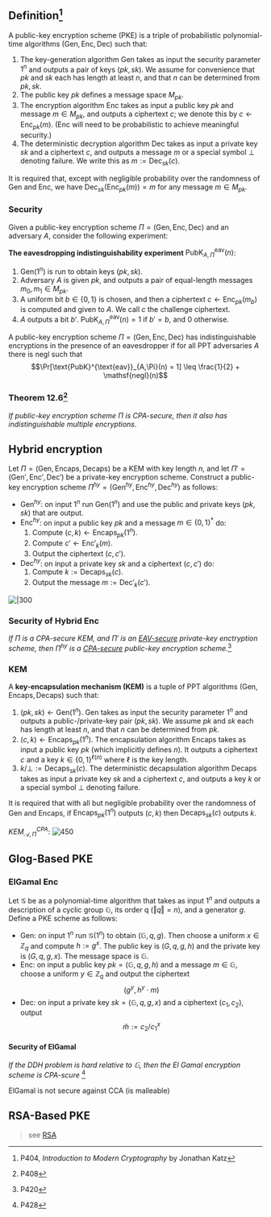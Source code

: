 ## Definition[^definition12.1] 

A public-key encryption scheme (PKE) is a triple of probabilistic polynomial-time algorithms $(\text{Gen}, \text{Enc}, \text{Dec})$ such that:

1. The key-generation algorithm Gen takes as input the security parameter $1^n$ and outputs a pair of keys $(pk, sk)$. We assume for convenience that $pk$ and $sk$ each has length at least $n$, and that $n$ can be determined from $pk, sk$.
2. The public key $pk$ defines a message space $M_{pk}$.
3. The encryption algorithm Enc takes as input a public key $pk$ and message $m \in M_{pk}$, and outputs a ciphertext $c$; we denote this by $c \leftarrow \text{Enc}_{pk}(m)$. (Enc will need to be probabilistic to achieve meaningful security.)
4. The deterministic decryption algorithm Dec takes as input a private key $sk$ and a ciphertext $c$, and outputs a message $m$ or a special symbol $\bot$ denoting failure. We write this as $m := \text{Dec}_{sk}(c)$.

It is required that, except with negligible probability over the randomness of Gen and Enc, we have $\text{Dec}_{sk}(\text{Enc}_{pk}(m)) = m$ for any message $m \in M_{pk}$.

### Security

Given a public-key encryption scheme $\Pi = (\text{Gen}, \text{Enc}, \text{Dec})$ and an adversary $A$, consider the following experiment:

**The eavesdropping indistinguishability experiment** $\text{PubK}^{\text{eav}}_{A,\Pi}(n)$:
1. $\text{Gen}(1^n)$ is run to obtain keys $(pk, sk)$.
2. Adversary $A$ is given $pk$, and outputs a pair of equal-length messages $m_0, m_1 \in M_{pk}$.
3. A uniform bit $b \in \{0,1\}$ is chosen, and then a ciphertext $c \leftarrow \text{Enc}_{pk}(m_b)$ is computed and given to $A$. We call $c$ the challenge ciphertext.
4. $A$ outputs a bit $b'$. $\text{PubK}^{\text{eav}}_{A,\Pi}(n)=1$ if $b' = b$, and $0$ otherwise.

A public-key encryption scheme $\Pi = (\text{Gen}, \text{Enc}, \text{Dec})$ has indistinguishable encryptions in the presence of an eavesdropper if for all PPT adversaries $A$ there is $\text{negl}$ such that
$$\Pr[\text{PubK}^{\text{eav}}_{A,\Pi}(n) = 1] \leq \frac{1}{2} + \mathsf{negl}(n)$$

### Theorem 12.6[^2]

*If public-key encryption scheme $\Pi$ is CPA-secure, then it also has indistinguishable $\mathsf{multiple}$ encryptions*.

## Hybrid encryption

Let $\Pi = (\text{Gen}, \text{Encaps}, \text{Decaps})$ be a KEM with key length $n$, and let $\Pi' = (\text{Gen}', \text{Enc}', \text{Dec}')$ be a private-key encryption scheme. Construct a public-key encryption scheme $\Pi^{hy} = (\text{Gen}^{hy}, \text{Enc}^{hy}, \text{Dec}^{hy})$ as follows:

- $\text{Gen}^{hy}$: on input $1^n$ run $\text{Gen}(1^n)$ and use the public and private keys $(pk, sk)$ that are output.
- $\text{Enc}^{hy}$: on input a public key $pk$ and a message $m \in \{0,1\}^*$ do:
	1. Compute $(c, k) \leftarrow \text{Encaps}_{pk}(1^n)$.
	2. Compute $c' \leftarrow \text{Enc}'_k(m)$.
	3. Output the ciphertext $(c, c')$.
- $\text{Dec}^{hy}$: on input a private key $sk$ and a ciphertext $(c, c')$ do:
	1. Compute $k := \text{Decaps}_{sk}(c)$.
	2. Output the message $m := \text{Dec}'_k(c')$.

![|300](../../../../attach/密码学_零知识证明_混合加密.png)

### Security of Hybrid Enc

*If $\Pi$ is a CPA-secure KEM, and $\Pi '$ is an [EAV-secure](Private-Key%20Encryption.md) private-key enctryption scheme, then $\Pi^{hy}$ is a [CPA-secure](CPA-Secure.md) public-key encryption scheme.*[^3]

### KEM

A **key-encapsulation mechanism (KEM)** is a tuple of PPT algorithms $(\text{Gen}, \text{Encaps}, \text{Decaps})$ such that:
1. $(pk,sk)\leftarrow \mathsf{Gen}(1^n)$. Gen takes as input the security parameter $1^n$ and outputs a public-/private-key pair $(pk, sk)$. We assume $pk$ and $sk$ each has length at least $n$, and that $n$ can be determined from $pk$.
2. $(c, k) \leftarrow \text{Encaps}_{pk}(1^n)$. The encapsulation algorithm Encaps takes as input a public key $pk$ (which implicitly defines $n$). It outputs a ciphertext $c$ and a key $k \in \{0, 1\}^{\ell(n)}$ where $\ell$ is the key length.  
3. $k/\bot := \text{Decaps}_{sk}(c)$. The deterministic decapsulation algorithm Decaps takes as input a private key $sk$ and a ciphertext $c$, and outputs a key $k$ or a special symbol $\bot$ denoting failure.

It is required that with all but negligible probability over the randomness of Gen and Encaps, if $\text{Encaps}_{pk}(1^n)$ outputs $(c, k)$ then $\text{Decaps}_{sk}(c)$ outputs $k$.

$KEM^{CPA}_{\mathcal{A},\Pi}$: 
![450](../../../../attach/Pasted%20image%2020231228193315.png)

## Glog-Based PKE

### ElGamal Enc

Let $\mathcal{G}$ be as a polynomial-time algorithm that takes as input $1^n$ and outputs a description of a cyclic group $\mathbb{G}$, its order q ($\Vert q\Vert =n$), and a generator $g$. Define a PKE scheme as follows:

- Gen: on input $1^n$ run $\mathcal{G}(1^{n})$ to obtain $(\mathbb{G},q,g)$. Then choose a uniform $x \in \mathbb{Z}_q$ and compute $h := g^x$. The public key is $(G, q, g, h)$ and the private key is $(G, q, g, x)$. The message space is $\mathbb{G}$.
- Enc: on input a public key $pk = (\mathbb{G}, q, g, h)$ and a message $m\in \mathbb{G}$, choose a uniform $y \in \mathbb{Z}_q$ and output the ciphertext $$(g^y, h^y \cdot m)$$
- Dec: on input a private key $sk = (\mathbb{G}, q, g, x)$ and a ciphertext $(c_1, c_2)$, output $$\hat{m} := c_2/c_1^x$$

#### Security of ElGamal

*If the DDH problem is hard relative to $\mathbb{G}$, then the El Gamal encryption scheme is CPA-scure* [^4]

ElGamal is not secure against CCA (is malleable)

## RSA-Based PKE

> see [RSA](../../公钥密码/RSA/RSA.md)

[^definition12.1]: P404, *Introduction to Modern Cryptography* by Jonathan Katz
[^2]: P408
[^3]: P420
[^4]: P428